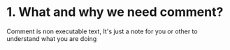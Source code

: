 # 1. What and why we need comment?
Comment is non executable text, 
It's just a note for you or other to understand what you are doing
